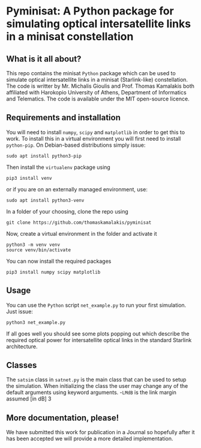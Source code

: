 # Pyminisat: A Python package for simulating optical intersatellite links in a minisat constellation

## What is it all about?
This repo contains the minisat `Python` package which can be used to simulate optical intersatellite links in a minisat (Starlink-like) constellation. The code is writter by Mr. Michalis Gioulis and Prof. Thomas Kamalakis both affiliated with Harokopio University of Athens, Department of Informatics and Telematics. The code is available under the MIT open-source licence.

## Requirements and installation
You will need to install `numpy`, `scipy` and `matplotlib` in order to get this to work. To install this in a virtual environment you will first need to install `python-pip`. On Debian-based distributions simply issue:
```
sudo apt install python3-pip
```
Then install the `virtualenv` package using
```
pip3 install venv
```
or if you are on an externally managed environment, use:
```
sudo apt install python3-venv
```
In a folder of your choosing, clone the repo using
```
git clone https://github.com/thomaskamalakis/pyminisat
```
Now, create a virtual environment in the folder and activate it
```
python3 -m venv venv
source venv/bin/activate
```
You can now install the required packages
```
pip3 install numpy scipy matplotlib
```

## Usage
You can use the `Python` script `net_example.py` to run your first simulation. Just issue:
```
python3 net_example.py
```
If all goes well you should see some plots popping out which describe the required optical power for intersatellite optical links in the standard Starlink architecture.

## Classes

The `satsim` class in `satnet.py` is the main class that can be used to setup the simulation. When initializing the class the user may change any of the default arguments using keyword arguments.
-`LMdB` is the link margin assumed [in dB] 3
    

## More documentation, please!

We have submitted this work for publication in a Journal so hopefully after it has been accepted we will provide a more detailed implementation.


